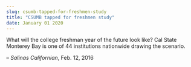 ```yaml
---
slug: csumb-tapped-for-freshmen-study
title: "CSUMB tapped for freshmen study"
date: January 01 2020
---
```


 
<p>
  What will the college freshman year of the future look like? Cal State
  Monterey Bay is one of 44 institutions nationwide drawing the scenario.
</p>
<p>– <em>Salinas Californian</em>, Feb. 12, 2016</p>
 
